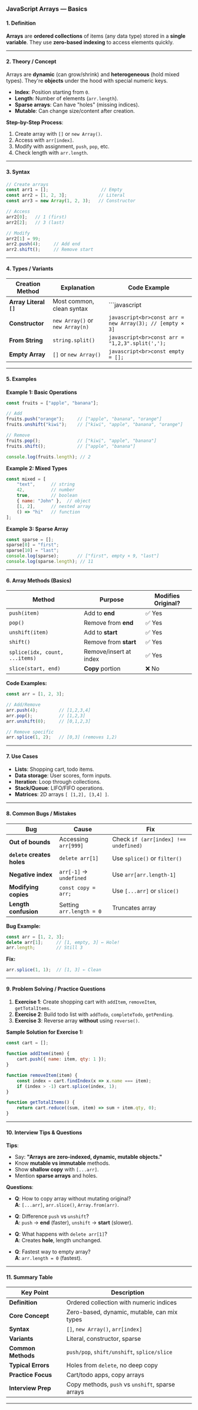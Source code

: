 ### JavaScript Arrays — Basics

#### 1. Definition
**Arrays** are **ordered collections** of items (any data type) stored in a **single variable**. They use **zero-based indexing** to access elements quickly.

---

#### 2. Theory / Concept
Arrays are **dynamic** (can grow/shrink) and **heterogeneous** (hold mixed types). They're **objects** under the hood with special numeric keys.

- **Index**: Position starting from `0`.
- **Length**: Number of elements (`arr.length`).
- **Sparse arrays**: Can have "holes" (missing indices).
- **Mutable**: Can change size/content after creation.

**Step-by-Step Process**:
1. Create array with `[]` or `new Array()`.
2. Access with `arr[index]`.
3. Modify with assignment, `push`, `pop`, etc.
4. Check length with `arr.length`.

---

#### 3. Syntax
```javascript
// Create arrays
const arr1 = [];                    // Empty
const arr2 = [1, 2, 3];            // Literal
const arr3 = new Array(1, 2, 3);   // Constructor

// Access
arr2[0];   // 1 (first)
arr2[2];   // 3 (last)

// Modify
arr2[1] = 99;
arr2.push(4);     // Add end
arr2.shift();     // Remove start
```

---

#### 4. Types / Variants
| Creation Method | Explanation | Code Example |
|-----------------|-------------|--------------|
| **Array Literal `[]`** | Most common, clean syntax | ```javascript
| **Constructor** | `new Array()` or `new Array(n)` | ```javascript<br>const arr = new Array(3); // [empty × 3]``` |
| **From String** | `string.split()` | ```javascript<br>const arr = "1,2,3".split(',');``` |
| **Empty Array** | `[]` or `new Array()` | ```javascript<br>const empty = [];``` |

---

#### 5. Examples

**Example 1: Basic Operations**
```javascript
const fruits = ["apple", "banana"];

// Add
fruits.push("orange");     // ["apple", "banana", "orange"]
fruits.unshift("kiwi");    // ["kiwi", "apple", "banana", "orange"]

// Remove
fruits.pop();              // ["kiwi", "apple", "banana"]
fruits.shift();            // ["apple", "banana"]

console.log(fruits.length); // 2
```

**Example 2: Mixed Types**
```javascript
const mixed = [
    "text",      // string
    42,          // number
    true,        // boolean
    { name: "John" },  // object
    [1, 2],      // nested array
    () => "hi"   // function
];
```

**Example 3: Sparse Array**
```javascript
const sparse = [];
sparse[0] = "first";
sparse[10] = "last";
console.log(sparse);       // ["first", empty × 9, "last"]
console.log(sparse.length); // 11
```

---

#### 6. Array Methods (Basics)

| Method | Purpose | Modifies Original? |
|--------|---------|-------------------|
| `push(item)` | Add to **end** | ✅ Yes |
| `pop()` | Remove from **end** | ✅ Yes |
| `unshift(item)` | Add to **start** | ✅ Yes |
| `shift()` | Remove from **start** | ✅ Yes |
| `splice(idx, count, ...items)` | Remove/insert at index | ✅ Yes |
| `slice(start, end)` | **Copy** portion | ❌ No |

**Code Examples:**
```javascript
const arr = [1, 2, 3];

// Add/Remove
arr.push(4);        // [1,2,3,4]
arr.pop();          // [1,2,3]
arr.unshift(0);     // [0,1,2,3]

// Remove specific
arr.splice(1, 2);   // [0,3] (removes 1,2)
```

---

#### 7. Use Cases
- **Lists**: Shopping cart, todo items.
- **Data storage**: User scores, form inputs.
- **Iteration**: Loop through collections.
- **Stack/Queue**: LIFO/FIFO operations.
- **Matrices**: 2D arrays `[ [1,2], [3,4] ]`.

---

#### 8. Common Bugs / Mistakes

| Bug | Cause | Fix |
|-----|-------|-----|
| **Out of bounds** | Accessing `arr[999]` | Check `if (arr[index] !== undefined)` |
| **`delete` creates holes** | `delete arr[1]` | Use `splice()` or `filter()` |
| **Negative index** | `arr[-1]` → `undefined` | Use `arr[arr.length-1]` |
| **Modifying copies** | `const copy = arr;` | Use `[...arr]` or `slice()` |
| **Length confusion** | Setting `arr.length = 0` | Truncates array |

**Bug Example:**
```javascript
const arr = [1, 2, 3];
delete arr[1];     // [1, empty, 3] ← Hole!
arr.length;        // Still 3
```

**Fix:**
```javascript
arr.splice(1, 1);  // [1, 3] ← Clean
```

---

#### 9. Problem Solving / Practice Questions

1. **Exercise 1**: Create shopping cart with `addItem`, `removeItem`, `getTotalItems`.
2. **Exercise 2**: Build todo list with `addTodo`, `completeTodo`, `getPending`.
3. **Exercise 3**: Reverse array **without** using `reverse()`.

**Sample Solution for Exercise 1:**
```javascript
const cart = [];

function addItem(item) {
    cart.push({ name: item, qty: 1 });
}

function removeItem(item) {
    const index = cart.findIndex(x => x.name === item);
    if (index > -1) cart.splice(index, 1);
}

function getTotalItems() {
    return cart.reduce((sum, item) => sum + item.qty, 0);
}
```

---

#### 10. Interview Tips & Questions

**Tips**:
- Say: **"Arrays are zero-indexed, dynamic, mutable objects."**
- Know **mutable vs immutable** methods.
- Show **shallow copy** with `[...arr]`.
- Mention **sparse arrays** and holes.

**Questions**:

- **Q**: How to copy array without mutating original?  
  **A**: `[...arr]`, `arr.slice()`, `Array.from(arr)`.

- **Q**: Difference `push` vs `unshift`?  
  **A**: `push` → **end** (faster), `unshift` → **start** (slower).

- **Q**: What happens with `delete arr[1]`?  
  **A**: Creates **hole**, length unchanged.

- **Q**: Fastest way to empty array?  
  **A**: `arr.length = 0` (fastest).

---

#### 11. Summary Table

| Key Point              | Description |
|------------------------|-------------|
| **Definition**         | Ordered collection with numeric indices |
| **Core Concept**       | Zero-based, dynamic, mutable, can mix types |
| **Syntax**             | `[]`, `new Array()`, `arr[index]` |
| **Variants**           | Literal, constructor, sparse |
| **Common Methods**     | `push/pop`, `shift/unshift`, `splice/slice` |
| **Typical Errors**     | Holes from `delete`, no deep copy |
| **Practice Focus**     | Cart/todo apps, copy arrays |
| **Interview Prep**     | Copy methods, `push` vs `unshift`, sparse arrays |

---